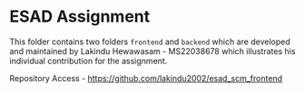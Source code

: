# ESAD Assignment 

This folder contains two folders `frontend` and `backend` which are developed and maintained by Lakindu Hewawasam - MS22038678 which illustrates his individual contribution for the assignment.

Repository Access - https://github.com/lakindu2002/esad_scm_frontend